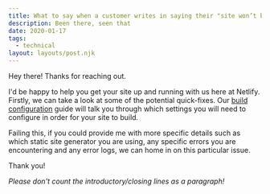 ```yaml
---
title: What to say when a customer writes in saying their "site won’t build"
description: Been there, seen that
date: 2020-01-17
tags:
  - technical
layout: layouts/post.njk
---
```

Hey there! Thanks for reaching out.

I'd be happy to help you get your site up and running with us here at Netlify. Firstly, we can take a look at some of the potential quick-fixes. Our [build configuration](https://docs.netlify.com/configure-builds/get-started/) guide will talk you through which settings you will need to configure in order for your site to build.

Failing this, if you could provide me with more specific details such as which static site generator you are using, any specific errors you are encountering and any error logs, we can home in on this particular issue.

Thank you!

_Please don't count the introductory/closing lines as a paragraph!_